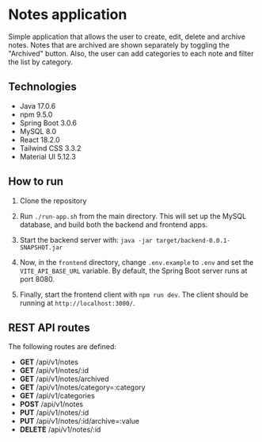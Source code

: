 # Notes application

Simple application that allows the user to create, edit, delete and archive notes. Notes that are archived are shown separately by toggling the "Archived" button. Also, the user can add categories to each note and filter the list by category.

## Technologies

- Java 17.0.6
- npm 9.5.0
- Spring Boot 3.0.6
- MySQL 8.0
- React 18.2.0
- Tailwind CSS 3.3.2
- Material UI 5.12.3

## How to run

1. Clone the repository

2. Run `./run-app.sh` from the main directory. This will set up the MySQL database, and build both the backend and frontend apps.

3. Start the backend server with:
`java -jar target/backend-0.0.1-SNAPSHOT.jar`

4. Now, in the `frontend` directory, change `.env.example` to `.env` and set the `VITE_API_BASE_URL` variable. By default, the Spring Boot server runs at port 8080.

5. Finally, start the frontend client with `npm run dev`. The client should be running at `http://localhost:3000/`.


## REST API routes

The following routes are defined:

- **GET** /api/v1/notes
- **GET** /api/v1/notes/:id
- **GET** /api/v1/notes/archived
- **GET** /api/v1/notes/category=:category
- **GET** /api/v1/categories
- **POST** /api/v1/notes
- **PUT** /api/v1/notes/:id
- **PUT** /api/v1/notes/:id/archive=:value
- **DELETE** /api/v1/notes/:id


